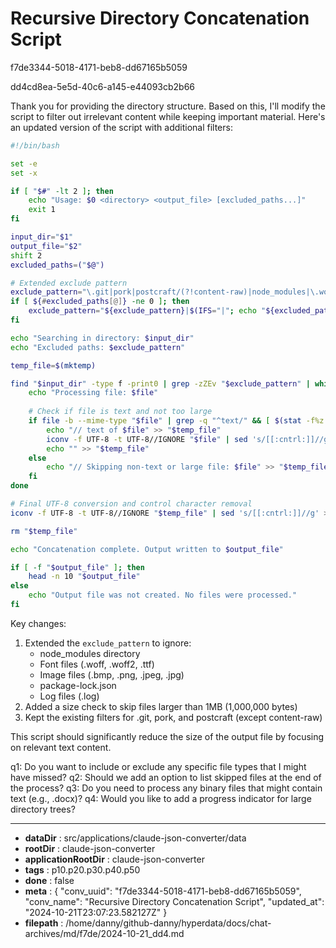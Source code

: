 # Recursive Directory Concatenation Script

f7de3344-5018-4171-beb8-dd67165b5059

dd4cd8ea-5e5d-40c6-a145-e44093cb2b66

 Thank you for providing the directory structure. Based on this, I'll modify the script to filter out irrelevant content while keeping important material. Here's an updated version of the script with additional filters:

```bash
#!/bin/bash

set -e
set -x

if [ "$#" -lt 2 ]; then
    echo "Usage: $0 <directory> <output_file> [excluded_paths...]"
    exit 1
fi

input_dir="$1"
output_file="$2"
shift 2
excluded_paths=("$@")

# Extended exclude pattern
exclude_pattern="\.git|pork|postcraft/(?!content-raw)|node_modules|\.woff|\.woff2|\.ttf|\.bmp|\.png|\.jpeg|\.jpg|package-lock\.json|\.log"
if [ ${#excluded_paths[@]} -ne 0 ]; then
    exclude_pattern="${exclude_pattern}|$(IFS="|"; echo "${excluded_paths[*]}")"
fi

echo "Searching in directory: $input_dir"
echo "Excluded paths: $exclude_pattern"

temp_file=$(mktemp)

find "$input_dir" -type f -print0 | grep -zZEv "$exclude_pattern" | while IFS= read -r -d '' file; do
    echo "Processing file: $file"
    
    # Check if file is text and not too large
    if file -b --mime-type "$file" | grep -q "^text/" && [ $(stat -f%z "$file") -le 1000000 ]; then
        echo "// text of $file" >> "$temp_file"
        iconv -f UTF-8 -t UTF-8//IGNORE "$file" | sed 's/[[:cntrl:]]//g' >> "$temp_file" 2>/dev/null || echo "// Error processing $file" >> "$temp_file"
        echo "" >> "$temp_file"
    else
        echo "// Skipping non-text or large file: $file" >> "$temp_file"
    fi
done

# Final UTF-8 conversion and control character removal
iconv -f UTF-8 -t UTF-8//IGNORE "$temp_file" | sed 's/[[:cntrl:]]//g' > "$output_file"

rm "$temp_file"

echo "Concatenation complete. Output written to $output_file"

if [ -f "$output_file" ]; then
    head -n 10 "$output_file"
else
    echo "Output file was not created. No files were processed."
fi
```

Key changes:
1. Extended the `exclude_pattern` to ignore:
   - node_modules directory
   - Font files (.woff, .woff2, .ttf)
   - Image files (.bmp, .png, .jpeg, .jpg)
   - package-lock.json
   - Log files (.log)
2. Added a size check to skip files larger than 1MB (1,000,000 bytes)
3. Kept the existing filters for .git, pork, and postcraft (except content-raw)

This script should significantly reduce the size of the output file by focusing on relevant text content.

q1: Do you want to include or exclude any specific file types that I might have missed?
q2: Should we add an option to list skipped files at the end of the process?
q3: Do you need to process any binary files that might contain text (e.g., .docx)?
q4: Would you like to add a progress indicator for large directory trees?

---

* **dataDir** : src/applications/claude-json-converter/data
* **rootDir** : claude-json-converter
* **applicationRootDir** : claude-json-converter
* **tags** : p10.p20.p30.p40.p50
* **done** : false
* **meta** : {
  "conv_uuid": "f7de3344-5018-4171-beb8-dd67165b5059",
  "conv_name": "Recursive Directory Concatenation Script",
  "updated_at": "2024-10-21T23:07:23.582127Z"
}
* **filepath** : /home/danny/github-danny/hyperdata/docs/chat-archives/md/f7de/2024-10-21_dd4.md